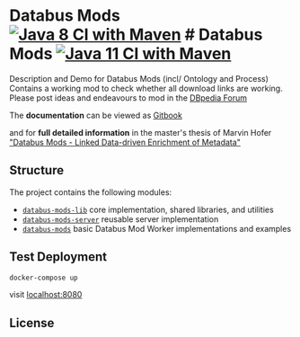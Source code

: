 # Databus Mods [![Java 8 CI with Maven](https://github.com/dbpedia/databus-mods/actions/workflows/maven-java-8.yml/badge.svg)](https://github.com/dbpedia/databus-mods/actions/workflows/maven-java-8.yml) # Databus Mods [![Java 11 CI with Maven](https://github.com/dbpedia/databus-mods/actions/workflows/maven-java-11.yml/badge.svg)](https://github.com/dbpedia/databus-mods/actions/workflows/maven-java-11.yml)
Description and Demo for Databus Mods (incl/ Ontology and Process)
Contains a working mod to check whether all download links are working.
Please post ideas and endeavours to mod in the [DBpedia Forum](https://forum.dbpedia.org) 

The **documentation** can be viewed as [Gitbook](https://dbpedia.gitbook.io/databus/v/mods/overview/readme)

and for **full detailed information** in the master's thesis of Marvin Hofer ["Databus Mods - Linked Data-driven Enrichment of Metadata"](https://svn.aksw.org/papers/2021/databus-mods-thesis/public.pdf)

## Structure

The project contains the following modules:
* [`databus-mods-lib`](databus-mods-lib) core implementation, shared libraries, and utilities
* [`databus-mods-server`](databus-mods-server) reusable server implementation
* [`databus-mods`](databus-mods) basic Databus Mod Worker implementations and examples

## Test Deployment
```bash
docker-compose up
```
visit [localhost:8080](localhost:8080)

## License
